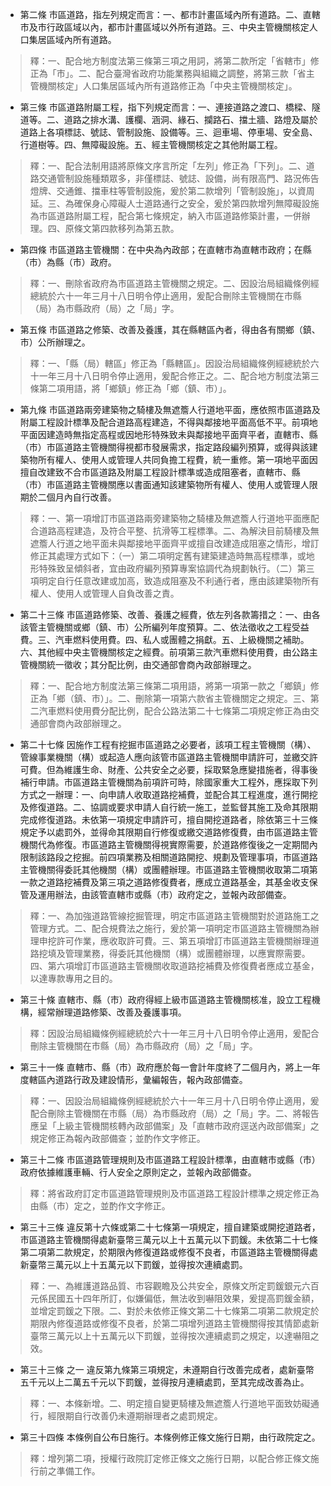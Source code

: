 * 第二條 市區道路，指左列規定而言：一、都市計畫區域內所有道路。二、直轄市及市行政區域以內，都市計畫區域以外所有道路。三、中央主管機關核定人口集居區域內所有道路。

> 釋：一、配合地方制度法第三條第三項之用詞，將第二款所定「省轄市」修正為「市」。二、配合臺灣省政府功能業務與組織之調整，將第三款「省主管機關核定」人口集居區域內所有道路修正為「中央主管機關核定」。

* 第三條 市區道路附屬工程，指下列規定而言：一、連接道路之渡口、橋樑、隧道等。二、道路之排水溝、護欄、涵洞、緣石、攔路石、擋土牆、路燈及屬於道路上各項標誌、號誌、管制設施、設備等。三、迴車場、停車場、安全島、行道樹等。四、無障礙設施。五、經主管機關核定之其他附屬工程。

> 釋：一、配合法制用語將原條文序言所定「左列」修正為「下列」。二、道路交通管制設施種類眾多，非僅標誌、號誌、設備，尚有限高門、路況佈告燈牌、交通錐、擋車柱等管制設施，爰於第二款增列「管制設施」，以資周延。三、為確保身心障礙人士道路通行之安全，爰於第四款增列無障礙設施為市區道路附屬工程，配合第七條規定，納入市區道路修築計畫，一併辦理。四、原條文第四款移列為第五款。

* 第四條 市區道路主管機關：在中央為內政部；在直轄市為直轄市政府；在縣（市）為縣（市）政府。

> 釋：一、刪除省政府為市區道路主管機關之規定。二、因設治局組織條例經總統於六十一年三月十八日明令停止適用，爰配合刪除主管機關在市縣（局）為市縣政府（局）之「局」字。

* 第五條 市區道路之修築、改善及養護，其在縣轄區內者，得由各有關鄉（鎮、市）公所辦理之。

> 釋：一、「縣（局）轄區」修正為「縣轄區」。因設治局組織條例經總統於六十一年三月十八日明令停止適用，爰配合修正之。二、配合地方制度法第三條第二項用語，將「鄉鎮」修正為「鄉（鎮、市）」。

* 第九條 市區道路兩旁建築物之騎樓及無遮簷人行道地平面，應依照市區道路及附屬工程設計標準及配合道路高程建造，不得與鄰接地平面高低不平。前項地平面因建造時無指定高程或因地形特殊致未與鄰接地平面齊平者，直轄市、縣（市）市區道路主管機關得視都市發展需求，指定路段編列預算，或得與該建築物所有權人、使用人或管理人共同負擔工程費，統一重修。第一項地平面因擅自改建致不合市區道路及附屬工程設計標準或造成阻塞者，直轄市、縣（市）市區道路主管機關應以書面通知該建築物所有權人、使用人或管理人限期於二個月內自行改善。

> 釋：一、第一項增訂市區道路兩旁建築物之騎樓及無遮簷人行道地平面應配合道路高程建造，及符合平整、抗滑等工程標準。二、為解決目前騎樓及無遮簷人行道之地平面未與鄰接地平面齊平或擅自改建造成阻塞之情形，增訂修正其處理方式如下：（一）第二項明定舊有建築建造時無高程標準，或地形特殊致呈傾斜者，宜由政府編列預算專案協調代為規劃執行。（二）第三項明定自行任意改建或加高，致造成阻塞及不利通行者，應由該建築物所有權人、使用人或管理人自負改善之責。

* 第二十三條 市區道路修築、改善、養護之經費，依左列各款籌措之：一、由各該管主管機關或鄉（鎮、市）公所編列年度預算。二、依法徵收之工程受益費。三、汽車燃料使用費。四、私人或團體之捐獻。五、上級機關之補助。六、其他經中央主管機關核定之經費。前項第三款汽車燃料使用費，由公路主管機關統一徵收；其分配比例，由交通部會商內政部辦理之。

> 釋：一、配合地方制度法第三條第二項用語，將第一項第一款之「鄉鎮」修正為「鄉（鎮、市）」。二、刪除第一項第六款省主管機關定之規定。三、第二汽車燃料使用費分配比例，配合公路法第二十七條第二項規定修正為由交通部會商內政部辦理之。

* 第二十七條 因施作工程有挖掘市區道路之必要者，該項工程主管機關（構）、管線事業機關（構）或起造人應向該管市區道路主管機關申請許可，並繳交許可費。但為維護生命、財產、公共安全之必要，採取緊急應變措施者，得事後補行申請。市區道路主管機關為前項許可時，除國家重大工程外，應採取下列方式之一辦理：一、向申請人收取道路挖補費，並配合其工程進度，進行開挖及修復道路。二、協調或要求申請人自行統一施工，並監督其施工及命其限期完成修復道路。未依第一項規定申請許可，擅自開挖道路者，除依第三十三條規定予以處罰外，並得命其限期自行修復或繳交道路修復費，由市區道路主管機關代為修復。市區道路主管機關得視實際需要，於道路修復後之一定期間內限制該路段之挖掘。前四項業務及相關道路開挖、規劃及管理事項，市區道路主管機關得委託其他機關（構）或團體辦理。市區道路主管機關收取第二項第一款之道路挖補費及第三項之道路修復費者，應成立道路基金，其基金收支保管及運用辦法，由該管直轄市或縣（市）政府定之，並報內政部備查。

> 釋：一、為加強道路管線挖掘管理，明定市區道路主管機關對於道路施工之管理方式。二、配合規費法之施行，爰於第一項明定市區道路主管機關為辦理申挖許可作業，應收取許可費。三、第五項增訂市區道路主管機關辦理道路挖填及管理業務，得委託其他機關（構）或團體辦理，以應實際需要。四、第六項增訂市區道路主管機關收取道路挖補費及修復費者應成立基金，以達專款專用之目的。

* 第三十條 直轄市、縣（市）政府得經上級市區道路主管機關核准，設立工程機構，經常辦理道路修築、改善及養護事項。

> 釋：因設治局組織條例經總統於六十一年三月十八日明令停止適用，爰配合刪除主管機關在市縣（局）為市縣政府（局）之「局」字。

* 第三十一條 直轄市、縣（市）政府應於每一會計年度終了二個月內，將上一年度轄區內道路行政及建設情形，彙編報告，報內政部備查。

> 釋：一、因設治局組織條例經總統於六十一年三月十八日明令停止適用，爰配合刪除主管機關在市縣（局）為市縣政府（局）之「局」字。二、將報告應呈「上級主管機關核轉內政部備案」及「直轄市政府逕送內政部備案」之規定修正為報內政部備查；並酌作文字修正。

* 第三十二條 市區道路管理規則及市區道路工程設計標準，由直轄市或縣（市）政府依據維護車輛、行人安全之原則定之，並報內政部備查。

> 釋：將省政府訂定市區道路管理規則及市區道路工程設計標準之規定修正為由縣（市）定之，並酌作文字修正。

* 第三十三條 違反第十六條或第二十七條第一項規定，擅自建築或開挖道路者，市區道路主管機關得處新臺幣三萬元以上十五萬元以下罰鍰。未依第二十七條第二項第二款規定，於期限內修復道路或修復不良者，市區道路主管機關得處新臺幣三萬元以上十五萬元以下罰鍰，並得按次連續處罰。

> 釋：一、為維護道路品質、市容觀瞻及公共安全，原條文所定罰鍰銀元六百元係民國五十四年所訂，似嫌偏低，無法收到嚇阻效果，爰提高罰鍰金額，並增定罰鍰之下限。二、對於未依修正條文第二十七條第二項第二款規定於期限內修復道路或修復不良者，於第二項增列道路主管機關得按其情節處新臺幣三萬元以上十五萬元以下罰鍰，並得按次連續處罰之規定，以達嚇阻之效。

* 第三十三條 之一 違反第九條第三項規定，未遵期自行改善完成者，處新臺幣五千元以上二萬五千元以下罰鍰，並得按月連續處罰，至其完成改善為止。

> 釋：一、本條新增。二、明定擅自變更騎樓及無遮簷人行道地平面致妨礙通行，經限期自行改善仍未遵期辦理者之處罰規定。

* 第三十四條 本條例自公布日施行。本條例修正條文施行日期，由行政院定之。

> 釋：增列第二項，授權行政院訂定修正條文之施行日期，以配合修正條文施行前之準備工作。

